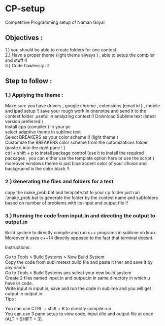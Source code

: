 # CP-setup
Competitive Programming setup of Naman Goyal   
## Objectives :   
1.) you should be able to create folders for one contest    
2.) Have a proper theme (light theme always ) , able to setup the compiler and stuff !!   
3.) Code flawlessly :D   
## Step to follow  :  
### 1.) Applying the theme   : 
Make sure you have drivers , google chrome , extensions (email id )  , mobile and ipad setup !! 
save your rough work in onenotoe and send it to the contest folder  ,useful in analyzing contest !! 
Download Sublime text (latest version preferred )  
Install cpp (compiler ) in your pc  
select adaptive theme in sublime text  
Select BREAKERS as your color scheme !! (light theme )  
Customize the BREAKERS color scheme from the cutomizations folder  (paste it into the right pane ! )  
ctrl  + shift  + p to install package control (use it to install the required packages  , you can either use the template option here or use the script )   
moreover windows theme is just blue accent color of your choice and backgruond is the color black !!   

### 2.) Generating the files and folders for a test   
copy the make_prob.bat and template.txt to your cp folder 
just run .\make_prob.bat to generate the folder by the contest name and subfolders based on number of problems with its input and output file !! 
 
### 3.) Running the code from input.in and directing the output to output.in  
Build system to directly compile and run c++ programs in sublime on linux. Moreover it uses c++14 directly opposed to the fact that terminal doesnt.  

Instructions :  

Go to Tools > Build Systems > New Build System  
Copy the code from sublimetext build file and paste it ther and save it by any name.    
Go to Tools > Build Systems ans select your new build system     
Create 2 files named input.in and output.in in same directory in which u have ur code.        
Write input in input.in, save and run the code in sublime and you will get output in output.in .      
Tips :  

You can use CTRL + shift + B to directly compile run.  
You can use 3 pane setup to view code, input dile and output file at once (ALT + SHIFT + 3).  

